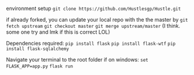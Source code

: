 environment setup
```git clone https://github.com/Hustlesgp/Hustle.git```

if already forked, you can update your local repo with the the master by
```git fetch upstream```
```git checkout master```
```git merge upstream/master```
(I think. some one try and lmk if this is correct LOL)

Dependencies required:
```pip install flask```
```pip install flask-wtf```
```pip install flask-sqlalchemy```


Navigate your terminal to the root folder
if on windows:
```set FLASK_APP=app.py```
```flask run```
